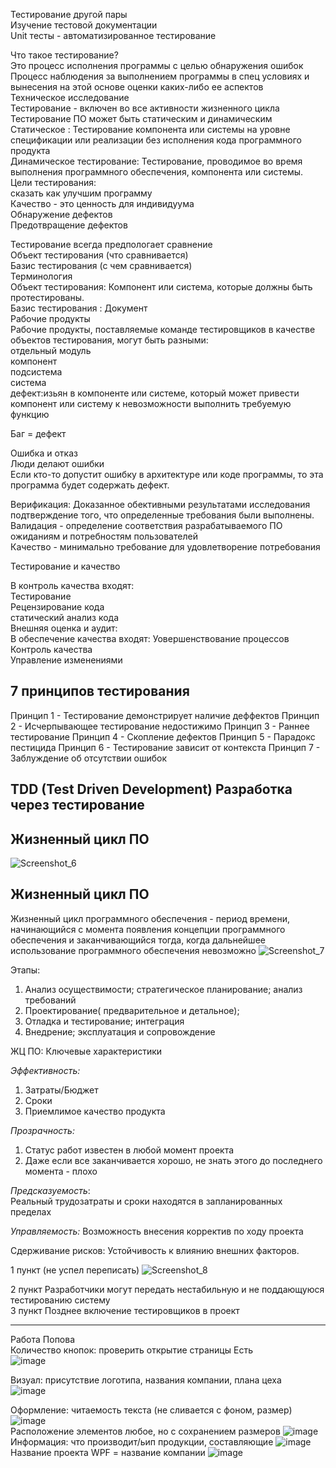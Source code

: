 Тестирование другой пары </br>
Изучение тестовой документации </br>
Unit тесты - автоматизированное тестирование</br>

Что такое тестирование?</br>
Это процесс исполнения программы с целью обнаружения ошибок</br>
Процесс наблюдения за выполнением программы в спец условиях и вынесения на этой основе оценки каких-либо ее аспектов</br>
Техническое исследование</br>
Тестирование - включен во все активности жизненного цикла</br>
Тестирование ПО может быть статическим и динамическим </br>
Статическое : Тестирование компонента или системы на уровне спецификации или реализации без исполнения кода программного продукта</br>
Динамическое тестирование: Тестирование, проводимое во время выполнения программного обеспечения, компонента или системы.</br>
Цели тестирования: </br>
сказать как улучшим программу </br>
Качество - это ценность для индивидуума</br>
Обнаружение дефектов</br>
Предотвращение дефектов</br>

Тестирование всегда предпологает сравнение </br>
Объект тестирования (что сравнивается)</br>
Базис тестирования (с чем сравнивается)</br>
Терминология </br>
Объект тестирования: Компонент или система, которые должны быть протестированы.</br>
Базис тестирования : Документ</br>
Рабочие продукты </br>
Рабочие продукты, поставляемые команде тестировщиков в качестве объектов тестирования, могут быть разными:</br>
отдельный модуль </br>
компонент </br>
подсистема</br>
система</br>
дефект:изьян в компоненте или системе, который может привести компонент или систему к невозможности выполнить требуемую функцию 

Баг = дефект</br>

Ошибка и отказ</br>
Люди делают ошибки</br>
Если кто-то допустит ошибку в архитектуре или коде программы, то эта программа будет содержать дефект.</br>

Верификация: Доказанное обективными результатами исследования подтверждение того, что определенные требования были выполнены.</br>
Валидация - определение соответствия разрабатываемого ПО ожиданиям и потребностям пользователей</br>
Качество - минимально требование для удовлетворение потребования</br>

Тестирование и качество</br>

В контроль качества входят:</br>
Тестирование </br>
Рецензирование кода </br>
статический анализ кода</br>
Внешняя оценка и аудит: </br>
В обеспечение качества входят: 
Уовершенствование процессов</br>
Контроль качества</br>
Управление изменениями</br>


7 принципов тестирования 
-------

Принцип 1 - Тестирование демонстрирует наличие деффектов
Принцип 2 - Исчерпывающее тестирование недостижимо
Принцип 3 - Раннее тестирование 
Принцип 4 - Скопление дефектов
Принцип 5 - Парадокс пестицида
Принцип 6 - Тестирование зависит от контекста 
Принцип 7 - Заблуждение об отсутствии ошибок


TDD (Test Driven Development) 
Разработка через тестирование 
----

Жизненный цикл ПО
----
![Screenshot_6](https://user-images.githubusercontent.com/97594420/192245988-f86b90bf-cef0-40cd-a1f9-f96ca577439b.png)

Жизненный цикл ПО
----

Жизненный цикл программного обеспечения - период времени,  начинающийся с момента появления концепции программного обеспечения и заканчивающийся тогда, когда дальнейшее использование программного обеспечения невозможно
![Screenshot_7](https://user-images.githubusercontent.com/97594420/192247662-a5185edb-2f45-4c52-9882-5506be727df9.png)

Этапы: <br>
1. Анализ осуществимости; стратегическое планирование; анализ требований 
2. Проектирование( предварительное и детальное);
3. Отладка и тестирование; интеграция
4. Внедрение; эксплуатация и сопровождение 

ЖЦ ПО: Ключевые характеристики

*Эффективность:* <br>
1. Затраты/Бюджет
2. Сроки
3. Приемлимое качество продукта

*Прозрачность:* <br>
1. Статус работ известен в любой момент проекта
2. Даже если все заканчивается хорошо, не знать этого до последнего момента - плохо

*Предсказуемость*: <br>
Реальный трудозатраты и сроки находятся в запланированных пределах

*Управляемость:*
Возможность  внесения корректив по ходу проекта 

Сдерживание рисков:
Устойчивость к влиянию внешних факторов.


1 пункт (не успел переписать)
![Screenshot_8](https://user-images.githubusercontent.com/97594420/192251413-31d779ef-114b-4605-97f4-2444edbf7bb6.png)

2 пункт Разработчики могут передать нестабильную и не поддающуюся тестированию систему <br>
3 пункт Позднее включение тестировщиков в проект 




-----
Работа Попова <br>
Количество кнопок: проверить открытие страницы Есть  <br> ![image](https://user-images.githubusercontent.com/97594164/198540806-edd3215e-28ae-4bc5-bff7-c71bb866f877.png)

Визуал: присутствие логотипа, названия компании, плана цеха <br>![image](https://user-images.githubusercontent.com/97594164/198540828-a451021e-0d10-43cd-8208-99231ccdb534.png)

Оформление: читаемость текста (не сливается с фоном, размер) ![image](https://user-images.githubusercontent.com/97594164/198540869-d0629058-4a34-4fe9-b1dc-b2636ca25151.png)
 <br>
Расположение элементов любое, но с сохранением размеров ![image](https://user-images.githubusercontent.com/97594164/198540888-40eaa68c-15a5-496f-8326-443a98657c7b.png)
<br>
Информация: что производит/ьип продукции, составляющие ![image](https://user-images.githubusercontent.com/97594164/198540904-c2e94d58-73bc-463c-aacb-d9f168ca22d9.png)
 <br>
Название проекта WPF = название компании ![image](https://user-images.githubusercontent.com/97594164/198540909-3129c59f-ac54-4c8d-b166-c1836b17b7a6.png)
 <br>

